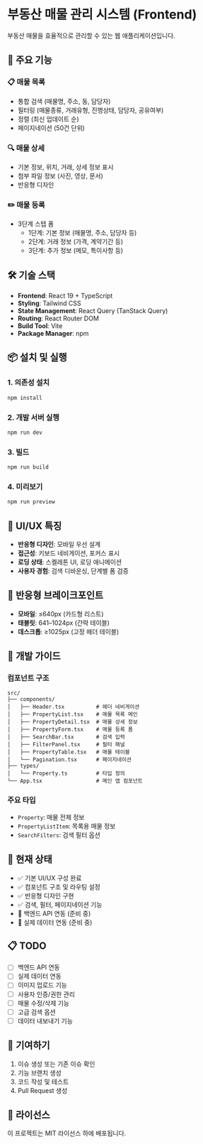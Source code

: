 # 부동산 매물 관리 시스템 (Frontend)

부동산 매물을 효율적으로 관리할 수 있는 웹 애플리케이션입니다.

## 🚀 주요 기능

### 📋 매물 목록
- 통합 검색 (매물명, 주소, 동, 담당자)
- 필터링 (매물종류, 거래유형, 진행상태, 담당자, 공유여부)
- 정렬 (최신 업데이트 순)
- 페이지네이션 (50건 단위)

### 🔍 매물 상세
- 기본 정보, 위치, 거래, 상세 정보 표시
- 첨부 파일 정보 (사진, 영상, 문서)
- 반응형 디자인

### ✏️ 매물 등록
- 3단계 스텝 폼
  - 1단계: 기본 정보 (매물명, 주소, 담당자 등)
  - 2단계: 거래 정보 (가격, 계약기간 등)
  - 3단계: 추가 정보 (메모, 특이사항 등)

## 🛠️ 기술 스택

- **Frontend**: React 19 + TypeScript
- **Styling**: Tailwind CSS
- **State Management**: React Query (TanStack Query)
- **Routing**: React Router DOM
- **Build Tool**: Vite
- **Package Manager**: npm

## 📦 설치 및 실행

### 1. 의존성 설치
```bash
npm install
```

### 2. 개발 서버 실행
```bash
npm run dev
```

### 3. 빌드
```bash
npm run build
```

### 4. 미리보기
```bash
npm run preview
```

## 🎨 UI/UX 특징

- **반응형 디자인**: 모바일 우선 설계
- **접근성**: 키보드 네비게이션, 포커스 표시
- **로딩 상태**: 스켈레톤 UI, 로딩 애니메이션
- **사용자 경험**: 검색 디바운싱, 단계별 폼 검증

## 📱 반응형 브레이크포인트

- **모바일**: ≤640px (카드형 리스트)
- **태블릿**: 641–1024px (간략 테이블)
- **데스크톱**: ≥1025px (고정 헤더 테이블)

## 🔧 개발 가이드

### 컴포넌트 구조
```
src/
├── components/
│   ├── Header.tsx          # 헤더 네비게이션
│   ├── PropertyList.tsx    # 매물 목록 메인
│   ├── PropertyDetail.tsx  # 매물 상세 정보
│   ├── PropertyForm.tsx    # 매물 등록 폼
│   ├── SearchBar.tsx       # 검색 입력
│   ├── FilterPanel.tsx     # 필터 패널
│   ├── PropertyTable.tsx   # 매물 테이블
│   └── Pagination.tsx      # 페이지네이션
├── types/
│   └── Property.ts         # 타입 정의
└── App.tsx                 # 메인 앱 컴포넌트
```

### 주요 타입
- `Property`: 매물 전체 정보
- `PropertyListItem`: 목록용 매물 정보
- `SearchFilters`: 검색 필터 옵션

## 🚧 현재 상태

- ✅ 기본 UI/UX 구성 완료
- ✅ 컴포넌트 구조 및 라우팅 설정
- ✅ 반응형 디자인 구현
- ✅ 검색, 필터, 페이지네이션 기능
- 🔄 백엔드 API 연동 (준비 중)
- 🔄 실제 데이터 연동 (준비 중)

## 📋 TODO

- [ ] 백엔드 API 연동
- [ ] 실제 데이터 연동
- [ ] 이미지 업로드 기능
- [ ] 사용자 인증/권한 관리
- [ ] 매물 수정/삭제 기능
- [ ] 고급 검색 옵션
- [ ] 데이터 내보내기 기능

## 🤝 기여하기

1. 이슈 생성 또는 기존 이슈 확인
2. 기능 브랜치 생성
3. 코드 작성 및 테스트
4. Pull Request 생성

## 📄 라이선스

이 프로젝트는 MIT 라이선스 하에 배포됩니다.
